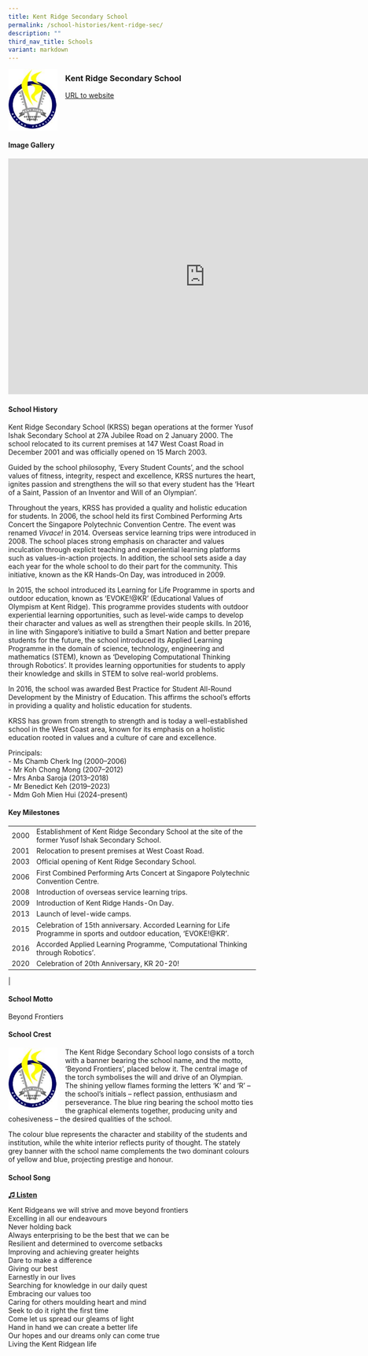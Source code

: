 ```yaml
---
title: Kent Ridge Secondary School
permalink: /school-histories/kent-ridge-sec/
description: ""
third_nav_title: Schools
variant: markdown
---
```

<img align="left" style="width:20%;margin-right:15px;" src="/images/kentridgesec1.png">

### **Kent Ridge Secondary School**
[URL to website](https://www.kentridgesec.moe.edu.sg/)

<br clear="left">

#### **Image Gallery**
<iframe src="https://docs.google.com/presentation/d/e/2PACX-1vTuaY_G8fe_P1wKghlmVpxYuC3VrXceJOyi5lxLeB1yKSHG9W5PEmQkcCYFUgyk9_376_PlmV_AINvQ/embed?start=false&amp;loop=true&amp;delayms=5000" frameborder="0" width="800" height="479" allowfullscreen="true"></iframe>


#### **School History**
Kent Ridge Secondary School (KRSS) began operations at the former Yusof Ishak Secondary School at 27A Jubilee Road on 2 January 2000. The school relocated to its current premises at 147 West Coast Road in December 2001 and was officially opened on 15 March 2003.

Guided by the school philosophy, ‘Every Student Counts’, and the school values of fitness, integrity, respect and excellence, KRSS nurtures the heart, ignites passion and strengthens the will so that every student has the ‘Heart of a Saint, Passion of an Inventor and Will of an Olympian’.

Throughout the years, KRSS has provided a quality and holistic education for students. In 2006, the school held its first Combined Performing Arts Concert the Singapore Polytechnic Convention Centre. The event was renamed&nbsp;_Vivace!_&nbsp;in 2014. Overseas service learning trips were introduced in 2008. The school places strong emphasis on character and values inculcation through explicit teaching and experiential learning platforms such as values-in-action projects. In addition, the school sets aside a day each year for the whole school to do their part for the community. This initiative, known as the KR Hands-On Day, was introduced in 2009.

In 2015, the school introduced its Learning for Life Programme in sports and outdoor education, known as ‘EVOKE!@KR’ (Educational Values of Olympism at Kent Ridge). This programme provides students with outdoor experiential learning opportunities, such as level-wide camps to develop their character and values as well as strengthen their people skills. In 2016, in line with Singapore’s initiative to build a Smart Nation and better prepare students for the future, the school introduced its Applied Learning Programme in the domain of science, technology, engineering and mathematics (STEM), known as ‘Developing Computational Thinking through Robotics’. It provides learning opportunities for students to apply their knowledge and skills in STEM to solve real-world problems.

In 2016, the school was awarded Best Practice for Student All-Round Development by the Ministry of Education. This affirms the school’s efforts in providing a quality and holistic education for students.

KRSS has grown from strength to strength and is today a well-established school in the West Coast area, known for its emphasis on a holistic education rooted in values and a culture of care and excellence.

Principals:<br>
\- Ms Chamb Cherk Ing (2000–2006)<br>
\- Mr Koh Chong Mong (2007–2012)<br>
\- Mrs Anba Saroja (2013–2018)<br>
\- Mr Benedict Keh (2019–2023)<br>
\- Mdm Goh Mien Hui (2024-present) 

#### **Key Milestones**

|  |  |
|:---:|---|
| 2000 | Establishment of Kent Ridge Secondary School at the site of the former Yusof Ishak Secondary School. |
| 2001 | Relocation to present premises at West Coast Road. |
| 2003 | Official opening of Kent Ridge Secondary School. |
| 2006 | First Combined Performing Arts Concert at Singapore Polytechnic Convention Centre. |
| 2008 | Introduction of overseas service learning trips. |
| 2009 | Introduction of Kent Ridge Hands-On Day. |
| 2013 | Launch of level-wide camps. |
| 2015 | Celebration of 15th anniversary. Accorded Learning for Life Programme in sports and outdoor education, ‘EVOKE!@KR’. |
| 2016 | Accorded Applied Learning Programme, ‘Computational Thinking through Robotics’. |
| 2020 | Celebration of 20th Anniversary, KR 20-20! |
|

#### **School Motto**
Beyond Frontiers

#### **School Crest**
<img align="left" style="width:20%;margin-right:15px;" src="/images/kentridgesec1.png">

The Kent Ridge Secondary School logo consists of a torch with a banner bearing the school name, and the motto, ‘Beyond Frontiers’, placed below it. The central image of the torch symbolises the will and drive of an Olympian. The shining yellow flames forming the letters ‘K’ and ‘R’ – the school’s initials – reflect passion, enthusiasm and perseverance. The blue ring bearing the school motto ties the graphical elements together, producing unity and cohesiveness – the desired qualities of the school.

The colour blue represents the character and stability of the students and institution, while the white interior reflects purity of thought. The stately grey banner with the school name complements the two dominant colours of yellow and blue, projecting prestige and honour.

#### **School Song**
<a target="\_blank" href="https://drive.google.com/file/d/17Gexq2Tlv87Ci5l6Etco13CG14XpKHB-/view?usp=share_link">**♫ Listen**</a>

Kent Ridgeans we will strive and move beyond frontiers<br>
Excelling in all our endeavours<br>
Never holding back<br>
Always enterprising to be the best that we can be<br>
Resilient and determined to overcome setbacks<br>
Improving and achieving greater heights<br>
Dare to make a difference<br>
Giving our best<br>
Earnestly in our lives<br>
Searching for knowledge in our daily quest<br>
Embracing our values too<br>
Caring for others moulding heart and mind<br>
Seek to do it right the first time<br>
Come let us spread our gleams of light<br>
Hand in hand we can create a better life<br>
Our hopes and our dreams only can come true<br>
Living the Kent Ridgean life